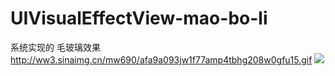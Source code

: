 # UIVisualEffectView-mao-bo-li
系统实现的 毛玻璃效果
http://ww3.sinaimg.cn/mw690/afa9a093jw1f77amp4tbhg208w0gfu15.gif
  ![](http://ww3.sinaimg.cn/mw690/afa9a093jw1f77amp4tbhg208w0gfu15.gif)
